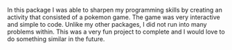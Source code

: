 In this package I was able to sharpen my programming skills by creating an activity that consisted of a pokemon game. The game was very interactive and simple to code. Unlike my other packages, I did not run into many problems within. This was a very fun project to complete and I would love to do something similar in the future.
